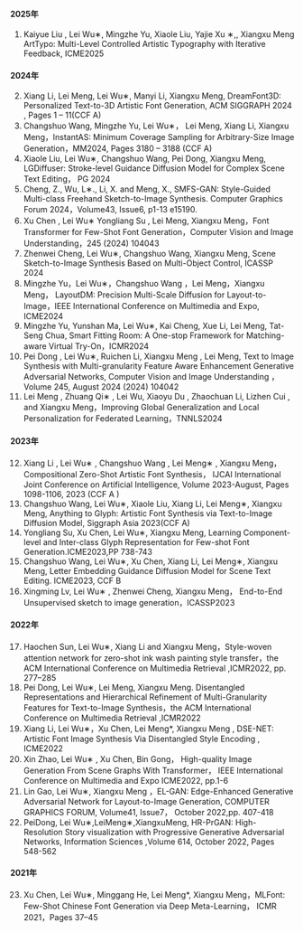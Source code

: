 

#### 2025年

1.	Kaiyue Liu , Lei Wu∗, Mingzhe Yu, Xiaole Liu, Yajie Xu ∗,, Xiangxu Meng ArtTypo: Multi-Level Controlled Artistic Typography with Iterative Feedback, ICME2025

#### 2024年

2.	Xiang Li, Lei Meng, Lei Wu∗, Manyi Li, Xiangxu Meng, DreamFont3D: Personalized Text-to-3D Artistic Font Generation,  ACM SIGGRAPH 2024 , Pages 1 – 11(CCF A)
3.	Changshuo Wang, Mingzhe Yu, Lei Wu∗， Lei Meng, Xiang Li, Xiangxu Meng，InstantAS: Minimum Coverage Sampling for Arbitrary-Size Image Generation，MM2024, Pages 3180 – 3188 (CCF A)
4.	Xiaole Liu, Lei Wu∗, Changshuo Wang, Pei Dong, Xiangxu Meng, LGDiffuser: Stroke-level Guidance Diffusion Model for Complex Scene Text Editing， PG 2024
5.	Cheng, Z., Wu, L∗., Li, X. and Meng, X., SMFS-GAN: Style-Guided Multi-class Freehand Sketch-to-Image Synthesis. Computer Graphics Forum 2024，Volume43, Issue6, p1-13 e15190. 
6.	Xu Chen , Lei Wu∗ Yongliang Su , Lei Meng, Xiangxu Meng，Font Transformer for Few-Shot Font Generation，Computer Vision and Image Understanding，245 (2024) 104043
7.	Zhenwei Cheng, Lei Wu∗, Changshuo Wang, Xiangxu Meng, Scene Sketch-to-Image Synthesis Based on Multi-Object Control, ICASSP 2024  
8.	Mingzhe Yu，Lei Wu∗，Changshuo Wang ，Lei Meng，Xiangxu Meng， LayoutDM: Precision Multi-Scale Diffusion for Layout-to-Image，IEEE International Conference on Multimedia and Expo, ICME2024 
9.	Mingzhe Yu, Yunshan Ma, Lei Wu∗, Kai Cheng, Xue Li, Lei Meng, Tat-Seng Chua, Smart Fitting Room: A One-stop Framework for Matching-aware Virtual Try-On，ICMR2024 
10.	Pei Dong , Lei Wu∗, Ruichen Li, Xiangxu Meng , Lei Meng, Text to Image Synthesis with Multi-granularity Feature Aware Enhancement Generative Adversarial Networks, Computer Vision and Image Understanding ，Volume 245, August 2024 (2024) 104042 
11.	Lei Meng , Zhuang Qi∗ , Lei Wu, Xiaoyu Du , Zhaochuan Li, Lizhen Cui , and Xiangxu Meng，Improving Global Generalization and Local Personalization for Federated Learning，TNNLS2024
#### 2023年
12.	Xiang Li , Lei Wu∗ , Changshuo Wang , Lei Meng∗ , Xiangxu Meng，Compositional Zero-Shot Artistic Font Synthesis， IJCAI International Joint Conference on Artificial Intelligence, Volume 2023-August, Pages 1098-1106, 2023 (CCF A )
13.	Changshuo Wang, Lei Wu∗, Xiaole Liu, Xiang Li, Lei Meng∗, Xiangxu Meng, Anything to Glyph: Artistic Font Synthesis via Text-to-Image Diffusion Model, Siggraph Asia 2023(CCF A)
14.	Yongliang Su, Xu Chen, Lei Wu∗, Xiangxu Meng, Learning Component-level and Inter-class Glyph Representation for Few-shot Font Generation.ICME2023,PP 738-743 
15.	Changshuo Wang, Lei Wu∗, Xu Chen, Xiang Li, Lei Meng∗, Xiangxu Meng, Letter Embedding Guidance Diffusion Model for Scene Text Editing. ICME2023, CCF B
16.	Xingming Lv, Lei Wu∗ , Zhenwei Cheng, Xiangxu Meng， End-to-End Unsupervised sketch to image generation，ICASSP2023 
#### 2022年
17.	Haochen Sun, Lei Wu∗, Xiang Li and Xiangxu Meng，Style-woven attention network for zero-shot ink wash painting style transfer，the ACM International Conference on Multimedia Retrieval ,ICMR2022, pp. 277–285 
18.	Pei Dong, Lei Wu∗, Lei Meng, Xiangxu Meng. Disentangled Representations and Hierarchical Refinement of Multi-Granularity Features for Text-to-Image Synthesis，the ACM International Conference on Multimedia Retrieval ,ICMR2022
19.	Xiang Li, Lei Wu∗，Xu Chen, Lei Meng*, Xiangxu Meng , DSE-NET: Artistic Font Image Synthesis Via Disentangled Style Encoding , ICME2022
20.	Xin Zhao, Lei Wu∗ , Xu Chen, Bin Gong， High-quality Image Generation From Scene Graphs With Transformer， IEEE International Conference on Multimedia and Expo ICME2022,  pp.1-6  
21.	Lin Gao, Lei Wu∗, Xiangxu Meng ，EL-GAN: Edge-Enhanced Generative Adversarial Network for Layout-to-Image Generation, COMPUTER GRAPHICS FORUM, Volume41, Issue7， October 2022,pp. 407-418 
22.	PeiDong, Lei Wu∗,LeiMeng∗,XiangxuMeng, HR-PrGAN: High-Resolution Story  visualization with Progressive Generative Adversarial  Networks, Information Sciences ,Volume 614, October 2022, Pages 548-562  
#### 2021年
23.	Xu Chen, Lei Wu∗, Minggang He, Lei Meng*, Xiangxu Meng，MLFont: Few-Shot Chinese Font Generation via Deep Meta-Learning， ICMR 2021，Pages 37–45 
